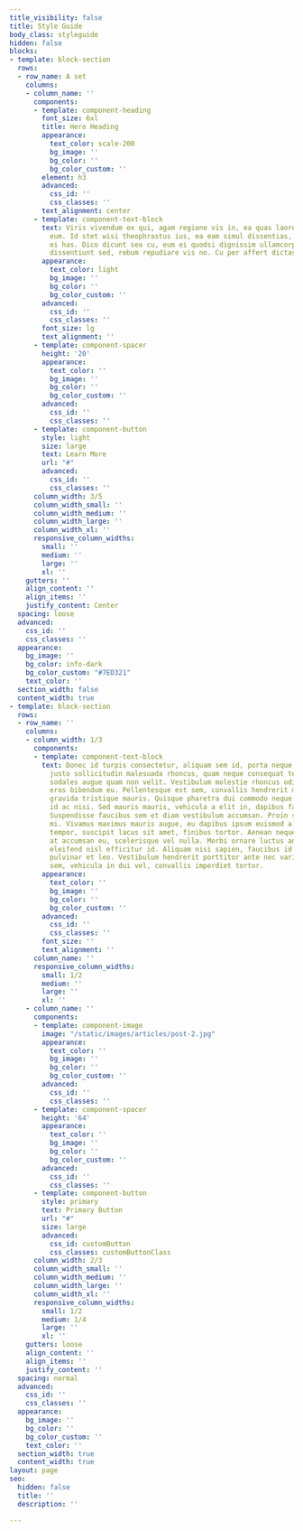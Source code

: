 ```yaml
---
title_visibility: false
title: Style Guide
body_class: styleguide
hidden: false
blocks:
- template: block-section
  rows:
  - row_name: A set
    columns:
    - column_name: ''
      components:
      - template: component-heading
        font_size: 6xl
        title: Hero Heading
        appearance:
          text_color: scale-200
          bg_image: ''
          bg_color: ''
          bg_color_custom: ''
        element: h3
        advanced:
          css_id: ''
          css_classes: ''
        text_alignment: center
      - template: component-text-block
        text: Viris vivendum ex qui, agam regione vis in, ea quas laoreet qualisque
          eum. Id stet wisi theophrastus ius, ea eam simul dissentias, quis vitae
          ei has. Dico dicunt sea cu, eum ei quodsi dignissim ullamcorper. Et explicari
          dissentiunt sed, rebum repudiare vis no. Cu per affert dictas accusata.
        appearance:
          text_color: light
          bg_image: ''
          bg_color: ''
          bg_color_custom: ''
        advanced:
          css_id: ''
          css_classes: ''
        font_size: lg
        text_alignment: ''
      - template: component-spacer
        height: '20'
        appearance:
          text_color: ''
          bg_image: ''
          bg_color: ''
          bg_color_custom: ''
        advanced:
          css_id: ''
          css_classes: ''
      - template: component-button
        style: light
        size: large
        text: Learn More
        url: "#"
        advanced:
          css_id: ''
          css_classes: ''
      column_width: 3/5
      column_width_small: ''
      column_width_medium: ''
      column_width_large: ''
      column_width_xl: ''
      responsive_column_widths:
        small: ''
        medium: ''
        large: ''
        xl: ''
    gutters: ''
    align_content: ''
    align_items: ''
    justify_content: Center
  spacing: loose
  advanced:
    css_id: ''
    css_classes: ''
  appearance:
    bg_image: ''
    bg_color: info-dark
    bg_color_custom: "#7ED321"
    text_color: ''
  section_width: false
  content_width: true
- template: block-section
  rows:
  - row_name: ''
    columns:
    - column_width: 1/3
      components:
      - template: component-text-block
        text: Donec id turpis consectetur, aliquam sem id, porta neque. Mauris finibus,
          justo sollicitudin malesuada rhoncus, quam neque consequat tellus, tincidunt
          sodales augue quam non velit. Vestibulum molestie rhoncus odio, eget interdum
          eros bibendum eu. Pellentesque est sem, convallis hendrerit massa faucibus,
          gravida tristique mauris. Quisque pharetra dui commodo neque consequat dapibus
          id ac nisi. Sed mauris mauris, vehicula a elit in, dapibus faucibus nunc.
          Suspendisse faucibus sem et diam vestibulum accumsan. Proin sit amet dignissim
          mi. Vivamus maximus mauris augue, eu dapibus ipsum euismod a. Nulla in enim
          tempor, suscipit lacus sit amet, finibus tortor. Aenean neque risus, dignissim
          at accumsan eu, scelerisque vel nulla. Morbi ornare luctus ante, semper
          eleifend nisl efficitur id. Aliquam nisi sapien, faucibus id porttitor vitae,
          pulvinar et leo. Vestibulum hendrerit porttitor ante nec varius. Nam neque
          sem, vehicula in dui vel, convallis imperdiet tortor.
        appearance:
          text_color: ''
          bg_image: ''
          bg_color: ''
          bg_color_custom: ''
        advanced:
          css_id: ''
          css_classes: ''
        font_size: ''
        text_alignment: ''
      column_name: ''
      responsive_column_widths:
        small: 1/2
        medium: ''
        large: ''
        xl: ''
    - column_name: ''
      components:
      - template: component-image
        image: "/static/images/articles/post-2.jpg"
        appearance:
          text_color: ''
          bg_image: ''
          bg_color: ''
          bg_color_custom: ''
        advanced:
          css_id: ''
          css_classes: ''
      - template: component-spacer
        height: '64'
        appearance:
          text_color: ''
          bg_image: ''
          bg_color: ''
          bg_color_custom: ''
        advanced:
          css_id: ''
          css_classes: ''
      - template: component-button
        style: primary
        text: Primary Button
        url: "#"
        size: large
        advanced:
          css_id: customButton
          css_classes: customButtonClass
      column_width: 2/3
      column_width_small: ''
      column_width_medium: ''
      column_width_large: ''
      column_width_xl: ''
      responsive_column_widths:
        small: 1/2
        medium: 1/4
        large: ''
        xl: ''
    gutters: loose
    align_content: ''
    align_items: ''
    justify_content: ''
  spacing: normal
  advanced:
    css_id: ''
    css_classes: ''
  appearance:
    bg_image: ''
    bg_color: ''
    bg_color_custom: ''
    text_color: ''
  section_width: true
  content_width: true
layout: page
seo:
  hidden: false
  title: ''
  description: ''

---
```


